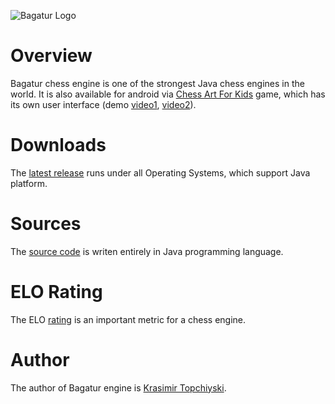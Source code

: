 ![Bagatur Logo](https://github.com/bagaturchess/Bagatur/blob/master/Sources/Resources/bin/engine/logo/bagaturchess9.jpg "Bagatur logo")

# Overview

Bagatur chess engine is one of the strongest Java chess engines in the world.
It is also available for android via <a href="https://play.google.com/store/apps/details?id=com.chessartforkids">Chess Art For Kids</a> game, which has its own user interface (demo <a href="https://www.youtube.com/watch?v=tOrsN8fCr7Q">video1</a>, <a href="https://www.youtube.com/watch?v=jUO4BDXQFXc">video2</a>).

# Downloads

The <a href="https://github.com/bagaturchess/Bagatur-Chess-Engine-And-Tools/tree/master/Downloads/Engine">latest release</a> runs under all Operating Systems, which support Java platform.

# Sources

The <a href="https://github.com/bagaturchess/Bagatur-Chess-Engine-And-Tools/tree/master/Sources">source code</a> is writen entirely in Java programming language.

# ELO Rating

The ELO <a href="http://www.computerchess.org.uk/ccrl/4040/cgi/compare_engines.cgi?family=Bagatur">rating</a> is an important metric for a chess engine.

# Author

The author of Bagatur engine is <a href="https://www.linkedin.com/in/topchiyski/">Krasimir Topchiyski</a>.
